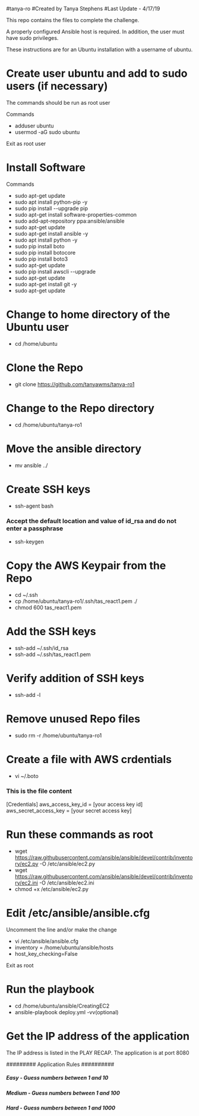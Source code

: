 #tanya-ro
#Created by Tanya Stephens
#Last Update - 4/17/19

This repo contains the files to complete the challenge.

A properly configured Ansible host is required. In addition, the user must have sudo privileges.

These instructions are for an Ubuntu installation with a username of ubuntu.

# Create user ubuntu and add to sudo users (if necessary)
The commands should be run as root user

Commands
- adduser ubuntu
- usermod -aG sudo ubuntu

Exit as root user

# Install Software
Commands
- sudo apt-get update
- sudo apt install python-pip -y
- sudo pip install --upgrade pip
- sudo apt-get install software-properties-common
- sudo add-apt-repository ppa:ansible/ansible
- sudo apt-get update
- sudo apt-get install ansible -y
- sudo apt install python -y
- sudo pip install boto
- sudo pip install botocore
- sudo pip install boto3
- sudo apt-get update
- sudo pip install awscli --upgrade
- sudo apt-get update
- sudo apt-get install git -y
- sudo apt-get update

# Change to home directory of the Ubuntu user
- cd /home/ubuntu

# Clone the Repo
- git clone https://github.com/tanyawms/tanya-ro1

# Change to the Repo directory
- cd /home/ubuntu/tanya-ro1

# Move the ansible directory
- mv ansible ../

# Create SSH keys
- ssh-agent bash

### Accept the default location and value of id_rsa and do not enter a passphrase
- ssh-keygen 

# Copy the AWS Keypair from the Repo
- cd ~/.ssh
- cp /home/ubuntu/tanya-ro1/.ssh/tas_react1.pem ./
- chmod 600 tas_react1.pem

# Add the SSH keys
- ssh-add ~/.ssh/id_rsa
- ssh-add ~/.ssh/tas_react1.pem

# Verify addition of SSH keys
- ssh-add -l

# Remove unused Repo files
- sudo rm -r /home/ubuntu/tanya-ro1

# Create a file with AWS crdentials
- vi ~/.boto
### This is the file content
[Credentials]
aws_access_key_id = [your access key id]
aws_secret_access_key = [your secret access key]
  
# Run these commands as root
- wget https://raw.githubusercontent.com/ansible/ansible/devel/contrib/inventory/ec2.py -O /etc/ansible/ec2.py
- wget https://raw.githubusercontent.com/ansible/ansible/devel/contrib/inventory/ec2.ini -O /etc/ansible/ec2.ini
- chmod +x /etc/ansible/ec2.py

# Edit /etc/ansible/ansible.cfg
Uncomment the line and/or make the change

- vi /etc/ansible/ansible.cfg
- inventory      = /home/ubuntu/ansible/hosts
- host_key_checking=False

Exit as root

# Run the playbook
- cd /home/ubuntu/ansible/CreatingEC2
- ansible-playbook deploy.yml -vv(optional)

# Get the IP address of the application
The IP address is listed in the PLAY RECAP. The application is at port 8080

#########  Application Rules  ##########
##### Easy - Guess numbers between 1 and 10     #####
##### Medium - Guess numbers between 1 and 100  #####
##### Hard - Guess numbers between 1 and 1000   #####
